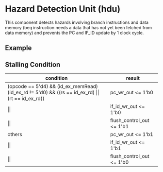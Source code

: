 # Hazard Detection Unit (hdu)

This component detects hazards involving branch instructions and data memory (beq instruction needs a data that has not yet been fetched from data memory) and prevents the PC and IF_ID update by 1 clock cycle.  

## Example


## Stalling Condition

condition | result
----------|--------
(opcode == 5'd4) && (id_ex_memRead) (id_ex_rd != 5'd0) && ((rs == id_ex_rd) \|\| (rt == id_ex_rd)) | pc_wr_out <= 1'b0 
\|\| |  if_id_wr_out <= 1'b0 
\|\| |  flush_control_out <= 1'b1
others    | pc_wr_out <= 1'b1
\|\| |  if_id_wr_out <= 1'b1
\|\| |  flush_control_out <= 1'b0

